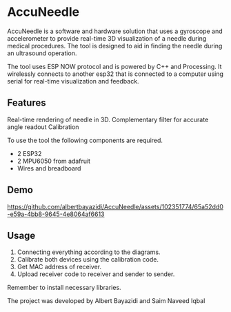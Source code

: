 # AccuNeedle
AccuNeedle is a software and hardware solution that uses a gyroscope and accelerometer to provide real-time 3D visualization of a needle during medical procedures. The tool is designed to aid in finding the needle during an ultrasound operation.

The tool uses ESP NOW protocol and is powered by C++ and Processing. It wirelessly connects to another esp32 that is connected to a computer using serial for real-time visualization and feedback.

## Features
Real-time rendering of needle in 3D.
Complementary filter for accurate angle readout 
Calibration 

To use the tool the following components are required. 
-	2 ESP32
-	2 MPU6050 from adafruit
-	Wires and breadboard 

## Demo



https://github.com/albertbayazidi/AccuNeedle/assets/102351774/65a52dd0-e59a-4bb8-9645-4e8064af6613




## Usage
1.	Connecting everything according to the diagrams.
2.	Calibrate both devices using the calibration code.
3.	Get MAC address of receiver.
4.	Upload receiver code to receiver and sender to sender. 

Remember to install necessary libraries.

The project was developed by Albert Bayazidi and Saim Naveed Iqbal 

